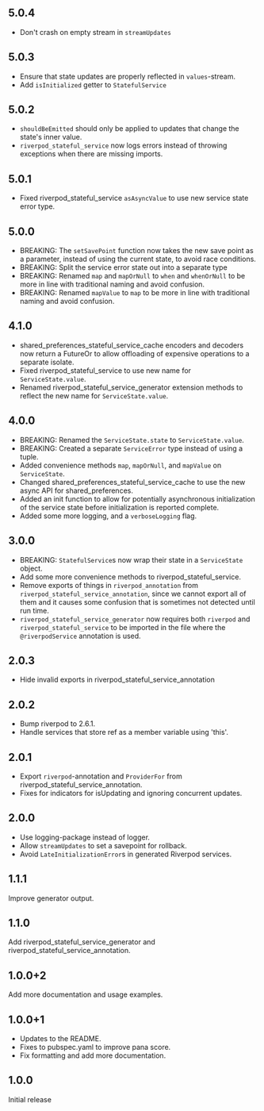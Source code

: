 ## 5.0.4

- Don't crash on empty stream in `streamUpdates`

## 5.0.3

- Ensure that state updates are properly reflected in `values`-stream.
- Add `isInitialized` getter to `StatefulService`

## 5.0.2

- `shouldBeEmitted` should only be applied to updates that change the state's inner value.
- `riverpod_stateful_service` now logs errors instead of throwing exceptions when there are missing
  imports.

## 5.0.1

- Fixed riverpod_stateful_service `asAsyncValue` to use new service state error type.

## 5.0.0

- BREAKING: The `setSavePoint` function now takes the new save point as a parameter, instead of
  using the current state, to avoid race conditions.
- BREAKING: Split the service error state out into a separate type
- BREAKING: Renamed `map` and `mapOrNull` to `when` and `whenOrNull` to be more in line with
  traditional naming and avoid confusion.
- BREAKING: Renamed `mapValue` to `map` to be more in line with traditional naming and avoid
  confusion.

## 4.1.0

- shared_preferences_stateful_service_cache encoders and decoders now return a FutureOr<String> to
  allow offloading of expensive operations to a separate isolate.
- Fixed riverpod_stateful_service to use new name for `ServiceState.value`.
- Renamed riverpod_stateful_service_generator extension methods to reflect the new name for
  `ServiceState.value`.

## 4.0.0

- BREAKING: Renamed the `ServiceState.state` to `ServiceState.value`.
- BREAKING: Created a separate `ServiceError` type instead of using a tuple.
- Added convenience methods `map`, `mapOrNull`, and `mapValue` on `ServiceState`.
- Changed shared_preferences_stateful_service_cache to use the new async API for shared_preferences.
- Added an init function to allow for potentially asynchronous initialization of the service
  state before initialization is reported complete.
- Added some more logging, and a `verboseLogging` flag.

## 3.0.0

- BREAKING: `StatefulService`s now wrap their state in a `ServiceState` object.
- Add some more convenience methods to riverpod_stateful_service.
- Remove exports of things in `riverpod_annotation` from `riverpod_stateful_service_annotation`, since
  we cannot export all of them and it causes some confusion that is sometimes not detected until run
  time.
- `riverpod_stateful_service_generator` now requires both `riverpod` and `riverpod_stateful_service` to
  be imported in the file where the `@riverpodService` annotation is used.

## 2.0.3

- Hide invalid exports in riverpod_stateful_service_annotation

## 2.0.2

- Bump riverpod to 2.6.1.
- Handle services that store ref as a member variable using 'this'.

## 2.0.1

- Export `riverpod`-annotation and `ProviderFor` from riverpod_stateful_service_annotation.
- Fixes for indicators for isUpdating and ignoring concurrent updates.

## 2.0.0

- Use logging-package instead of logger.
- Allow `streamUpdates` to set a savepoint for rollback.
- Avoid `LateInitializationError`s in generated Riverpod services.

## 1.1.1

Improve generator output.

## 1.1.0

Add riverpod_stateful_service_generator and riverpod_stateful_service_annotation.

## 1.0.0+2

Add more documentation and usage examples.

## 1.0.0+1

- Updates to the README.
- Fixes to pubspec.yaml to improve pana score.
- Fix formatting and add more documentation.

## 1.0.0

Initial release
